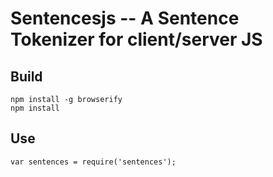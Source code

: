 Sentencesjs -- A Sentence Tokenizer for client/server JS
========================================================

Build
-----

```
npm install -g browserify
npm install
```

Use
---

```
var sentences = require('sentences');
```
